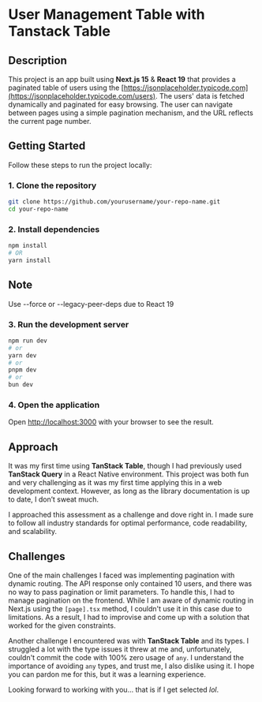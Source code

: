 # User Management Table with Tanstack Table 

## Description

This project is an app built using **Next.js 15** & **React 19**  that provides a paginated table of users using the [https://jsonplaceholder.typicode.com](https://jsonplaceholder.typicode.com/users). The users' data is fetched dynamically and paginated for easy browsing. The user can navigate between pages using a simple pagination mechanism, and the URL reflects the current page number.


## Getting Started

Follow these steps to run the project locally:

### 1. Clone the repository
```bash
git clone https://github.com/yourusername/your-repo-name.git
cd your-repo-name
```

### 2. Install dependencies
```bash
npm install
# OR
yarn install
```
## Note
Use --force or --legacy-peer-deps due to React 19

### 3. Run the development server
```bash
npm run dev
# or
yarn dev
# or
pnpm dev
# or
bun dev
```

### 4. Open the application
Open [http://localhost:3000](http://localhost:3000) with your browser to see the result.

## Approach

It was my first time using **TanStack Table**, though I had previously used **TanStack Query** in a React Native environment. This project was both fun and very challenging as it was my first time applying this in a web development context. However, as long as the library documentation is up to date, I don’t sweat much.

I approached this assessment as a challenge and dove right in. I made sure to follow all industry standards for optimal performance, code readability, and scalability.

## Challenges

One of the main challenges I faced was implementing pagination with dynamic routing. The API response only contained 10 users, and there was no way to pass pagination or limit parameters. To handle this, I had to manage pagination on the frontend. While I am aware of dynamic routing in Next.js using the `[page].tsx` method, I couldn't use it in this case due to limitations. As a result, I had to improvise and come up with a solution that worked for the given constraints.

Another challenge I encountered was with **TanStack Table** and its types. I struggled a lot with the type issues it threw at me and, unfortunately, couldn't commit the code with 100% zero usage of `any`. I understand the importance of avoiding `any` types, and trust me, I also dislike using it. I hope you can pardon me for this, but it was a learning experience.

Looking forward to working with you... that is if I get selected *lol*.
